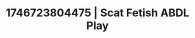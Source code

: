 ---
categories:
- Wet lips
- Roleplay seduction
- AI-generated
- Ethereal kink
- Erotic duality
- ASMR
- Cosplay
- Erotic hair pulling
image: /assets/images/1746723804475.jpg
layout: post
seo:
  description: Featured content with artistic Scat Fetish, ABDL Play. HD images available.
  keywords: Scat Fetish, ABDL Play
  og_image: /assets/images/1746723804475.jpg
  schema_type: VisualArtwork
tags:
- ABDL Play
- Scat Fetish
- '#1746723804475'
title: 1746723804475 | Scat Fetish ABDL Play
---